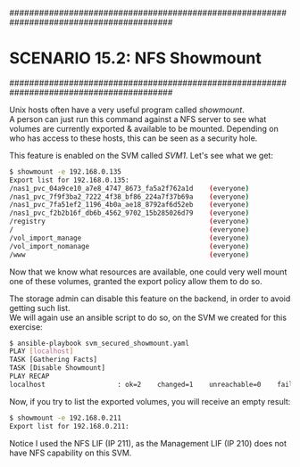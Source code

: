 #########################################################################################
# SCENARIO 15.2: NFS Showmount
#########################################################################################  

Unix hosts often have a very useful program called _showmount_.  
A person can just run this command against a NFS server to see what volumes are currently exported & available to be mounted.
Depending on who has access to these hosts, this can be seen as a security hole.  

This feature is enabled on the SVM called _SVM1_. Let's see what we get:

```bash 
$ showmount -e 192.168.0.135
Export list for 192.168.0.135:
/nas1_pvc_04a9ce10_a7e8_4747_8673_fa5a2f762a1d    (everyone)
/nas1_pvc_7f9f3ba2_7222_4f38_bf86_224a7f37b69a    (everyone)
/nas1_pvc_7fa51ef2_1196_4b0a_ae18_8792af6d52eb    (everyone)
/nas1_pvc_f2b2b16f_db6b_4562_9702_15b285026d79    (everyone)
/registry                                         (everyone)
/                                                 (everyone)
/vol_import_manage                                (everyone)
/vol_import_nomanage                              (everyone)
/www                                              (everyone)
```

Now that we know what resources are available, one could very well mount one of these volumes, granted the export policy allow them to do so.  

The storage admin can disable this feature on the backend, in order to avoid getting such list.  
We will again use an ansible script to do so, on the SVM we created for this exercise:

```bash
$ ansible-playbook svm_secured_showmount.yaml
PLAY [localhost]
TASK [Gathering Facts]
TASK [Disable Showmount]
PLAY RECAP
localhost                  : ok=2    changed=1    unreachable=0    failed=0    skipped=0    rescued=0    ignored=0
```

Now, if you try to list the exported volumes, you will receive an empty result:

```bash
$ showmount -e 192.168.0.211
Export list for 192.168.0.211:
```

Notice I used the NFS LIF (IP 211), as the Management LIF (IP 210) does not have NFS capability on this SVM.